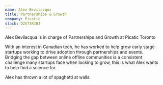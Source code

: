 ```yaml
---
name: Alex Bevilacqua
title: Partnerships & Growth
company: Picatic
slack: D2U71R3BJ
---
```


Alex Bevilacqua is in charge of  Partnerships and Growth at Picatic Toronto 
  
With an interest in Canadian tech, he has worked to help grow early stage startups working to drive adoption through partnerships and events. Bridging the gap between online offline communities is a consistent challenge many startups face when looking to grow, this is what Alex wants to help find a science for.  
  
Alex has thrown a lot of spaghetti at walls.
